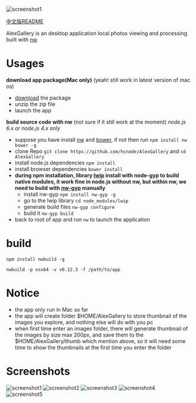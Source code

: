 ![screenshot1](https://raw.githubusercontent.com/hcnode/AlexGallery/master/screenshots/screenshot1.png)

[中文版README](http://hcnode.github.io/2015/08/21/alexgallery/)

AlexGallery is an desktop application local photos viewing and processing built with [nw](https://github.com/nwjs/nw.js)


# Usages
**download app package(Mac only)**
(yeah! still work in latest version of mac os)
 - [download](https://github.com/hcnode/AlexGallery/releases/download/AlexGallery-v1.0.0/AlexGallery.zip) the package
 - unzip the zip file
 - launch the app
 
 
**build source code with nw**
(not sure if it still work at the moment)
*node.js 6.x or node.js 4.x only*
 - suppose you have install [nw](https://github.com/nwjs/nw.js) and [bower](https://github.com/bower/bower),
 if not then run `npm install nw bower -g`
 - clone Repo `git clone https://github.com/hcnode/AlexGallery` and `cd AlexGallery`
 - install node.js dependencies
`npm install`
 - install browser dependencies
`bower install`
 - **during npm installation, library [lwip](https://github.com/EyalAr/lwip) install with node-gyp to build native modules,
 it work fine in node.js without nw, but within nw, we need to build with [nw-gyp](https://github.com/nwjs/nw-gyp) manually**
	 - install nw-gyp `npm install nw-gyp -g`
	 - go to the lwip library `cd node_modules/lwip`
	 - generate build files `nw-gyp configure`
	 - build it `nw-gyp build`
 - back to root of app and run `nw` to launch the application

# build

`npm install nwbuild -g`

`nwbuild -p osx64 -v v0.12.3 -f /path/to/app`


# Notice
 - the app only run in Mac so far
 - the app will create folder $HOME/AlexGallery to store thumbnail of the images you explore, and nothing else will do with you pc
 - when first time enter an images folder, there will generate thumbnail of the images by size max 200px, and save them to the
 $HOME/AlexGallery/thumb which mention above, so it will need some time to show the thumbnails at the first time you enter the folder

# Screenshots
![screenshot1](https://raw.githubusercontent.com/hcnode/AlexGallery/master/screenshots/screenshot1.png)
![screenshot2](https://raw.githubusercontent.com/hcnode/AlexGallery/master/screenshots/screenshot2.png)
![screenshot3](https://raw.githubusercontent.com/hcnode/AlexGallery/master/screenshots/screenshot3.png)
![screenshot4](https://raw.githubusercontent.com/hcnode/AlexGallery/master/screenshots/screenshot4.png)
![screenshot5](https://raw.githubusercontent.com/hcnode/AlexGallery/master/screenshots/screenshot5.png)


